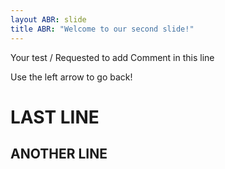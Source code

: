```yaml
---
layout ABR: slide
title ABR: "Welcome to our second slide!"
---
```

Your test / Requested to add Comment in this line

Use the left arrow to go back!
# LAST LINE
## ANOTHER LINE
